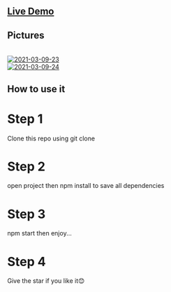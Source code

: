 ## <a href="http://react-ecommerce-store-wasi.surge.sh/">Live Demo</a>

## Pictures
</br>
<a href="#"><img src="https://i.ibb.co/F7wqdMM/2021-03-09-23.png" alt="2021-03-09-23" border="0"></a> </br>
<a href="https://ibb.co/3kQ3JfH"><img src="https://i.ibb.co/qxVSZ0w/2021-03-09-24.png" alt="2021-03-09-24" border="0"></a>

## How to use it </br>
# Step 1 </br>
Clone this repo using git clone </br>
# Step 2</br>
open project then npm install to save all dependencies</br>
# Step 3</br>
npm start then enjoy... </br>

# Step 4</br>
Give the star if you like it😊</br>

